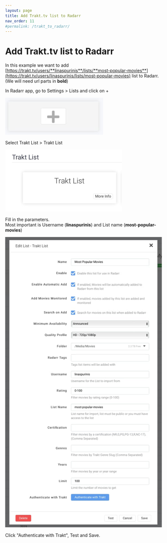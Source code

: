 ```yaml
---
layout: page
title: Add Trakt.tv list to Radarr
nav_order: 11
#permalink: /trakt_to_radarr/
---
```


# Add Trakt.tv list to Radarr

In this example we want to add  
[https://trakt.tv/users/**linaspurinis**/lists/**most-popular-movies**](https://trakt.tv/users/linaspurinis/lists/most-popular-movies) list to Radarr.  
(We will need url parts in **bold**)

In Radarr app, go to Settings > Lists and click on +

![My helpful screenshot](/assets/images/radarr_plus.jpg)

Select Trakt List > Trakt List

![My helpful screenshot](/assets/images/radarr_trakt_list_select.jpg)

Fill in the parameters.  
Most important is Username (**linaspurinis**) and List name (**most-popular-movies**)

![My helpful screenshot](/assets/images/radarr_trakt_list.jpg)

Click "Authenticate with Trakt", Test and Save.